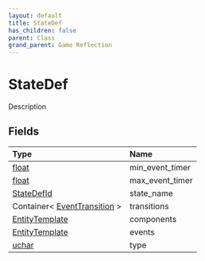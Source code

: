 ```yaml
---
layout: default
title: StateDef
has_children: false
parent: Class
grand_parent: Game Reflection
---
```

# StateDef
Description 

## Fields

| Type | Name |
|:----------|:--------------|
| [float](/riftbreaker-wiki/docs/game-reflection/components/float/) | min_event_timer |
| [float](/riftbreaker-wiki/docs/game-reflection/components/float/) | max_event_timer |
| [StateDefId](/riftbreaker-wiki/docs/game-reflection/classes/state_def_id/) | state_name |
| Container< [EventTransition](/riftbreaker-wiki/docs/game-reflection/classes/event_transition/) > | transitions |
| [EntityTemplate](/riftbreaker-wiki/docs/game-reflection/classes/entity_template/) | components |
| [EntityTemplate](/riftbreaker-wiki/docs/game-reflection/classes/entity_template/) | events |
| [uchar](/riftbreaker-wiki/docs/game-reflection/enums/uchar/) | type |

